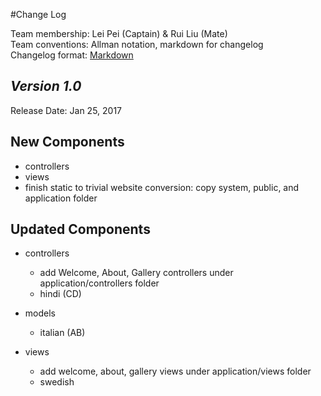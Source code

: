 #Change Log

Team membership:  Lei Pei (Captain) & Rui Liu (Mate)  
Team conventions: Allman notation, markdown for changelog  
Changelog format: [Markdown](https://github.com/adam-p/markdown-here/wiki/Markdown-Cheatsheet) 

## *Version 1.0*

Release Date: Jan 25, 2017

## New Components

-   controllers
-   views
-   finish static to trivial website conversion: copy system, public, and application folder

    
## Updated Components

-   controllers

    -   add Welcome, About, Gallery controllers under application/controllers folder
    -   hindi (CD)

-   models

    -   italian (AB)

-   views

    -   add welcome, about, gallery views under application/views folder
    -   swedish


